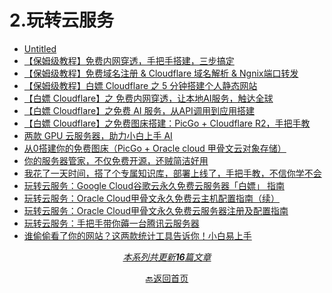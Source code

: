 # 2.玩转云服务

- [Untitled](docs/2.玩转云服务/Untitled.md)
- [【保姆级教程】免费内网穿透，手把手搭建，三步搞定](docs/2.玩转云服务/【保姆级教程】免费内网穿透，手把手搭建，三步搞定.md)
- [【保姆级教程】免费域名注册 & Cloudflare 域名解析 & Ngnix端口转发](docs/2.玩转云服务/【保姆级教程】免费域名注册%20&%20Cloudflare%20域名解析%20&%20Ngnix端口转发.md)
- [【保姆级教程】白嫖 Cloudflare 之 5 分钟搭建个人静态网站](docs/2.玩转云服务/【保姆级教程】白嫖%20Cloudflare%20之%205%20分钟搭建个人静态网站.md)
- [【白嫖 Cloudflare】之 免费内网穿透，让本地AI服务，触达全球](docs/2.玩转云服务/【白嫖%20Cloudflare】之%20免费内网穿透，让本地AI服务，触达全球.md)
- [【白嫖 Cloudflare】之免费 AI 服务，从API调用到应用搭建](docs/2.玩转云服务/【白嫖%20Cloudflare】之免费%20AI%20服务，从API调用到应用搭建.md)
- [【白嫖 Cloudflare】之免费图床搭建：PicGo + Cloudflare R2，手把手教](docs/2.玩转云服务/【白嫖%20Cloudflare】之免费图床搭建：PicGo%20+%20Cloudflare%20R2，手把手教.md)
- [两款 GPU 云服务器，助力小白上手 AI](docs/2.玩转云服务/两款%20GPU%20云服务器，助力小白上手%20AI.md)
- [从0搭建你的免费图床（PicGo + Oracle cloud 甲骨文云对象存储）](docs/2.玩转云服务/从0搭建你的免费图床（PicGo%20+%20Oracle%20cloud%20甲骨文云对象存储）.md)
- [你的服务器管家，不仅免费开源，还贼简洁好用](docs/2.玩转云服务/你的服务器管家，不仅免费开源，还贼简洁好用.md)
- [我花了一天时间，搭了个专属知识库，部署上线了，手把手教，不信你学不会](docs/2.玩转云服务/我花了一天时间，搭了个专属知识库，部署上线了，手把手教，不信你学不会.md)
- [玩转云服务：Google Cloud谷歌云永久免费云服务器「白嫖」 指南](docs/2.玩转云服务/玩转云服务：Google%20Cloud谷歌云永久免费云服务器「白嫖」%20指南.md)
- [玩转云服务：Oracle Cloud甲骨文永久免费云主机配置指南（续）](docs/2.玩转云服务/玩转云服务：Oracle%20Cloud甲骨文永久免费云主机配置指南（续）.md)
- [玩转云服务：Oracle Cloud甲骨文永久免费云服务器注册及配置指南](docs/2.玩转云服务/玩转云服务：Oracle%20Cloud甲骨文永久免费云服务器注册及配置指南.md)
- [玩转云服务：手把手带你薅一台腾讯云服务器](docs/2.玩转云服务/玩转云服务：手把手带你薅一台腾讯云服务器.md)
- [谁偷偷看了你的网站？这两款统计工具告诉你！小白易上手](docs/2.玩转云服务/谁偷偷看了你的网站？这两款统计工具告诉你！小白易上手.md)

<div style="text-align: center">

<u>*本系列共更新**16**篇文章*</u>
</div>
<div style="text-align: center">

[🔙返回首页](/)
</div>